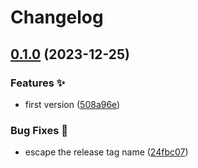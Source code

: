 # Changelog

## [0.1.0](https://github.com/hugomods/releases-builder/compare/v0.0.1...v0.1.0) (2023-12-25)


### Features ✨

* first version ([508a96e](https://github.com/hugomods/releases-builder/commit/508a96ebd9a68a6b2fc3c769222ab44919670189))


### Bug Fixes 🐞

* escape the release tag name ([24fbc07](https://github.com/hugomods/releases-builder/commit/24fbc07349ed42e0e3687cb6d7f837b6b86bc694))
